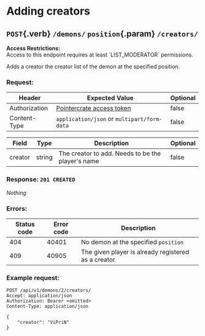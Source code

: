<div class='panel fade js-scroll-anim' data-anim='fade'>

# Adding creators

## `POST`{.verb} `/demons/` `position`{.param} `/creators/`

<div class='info-yellow'>
<b>Access Restrictions:</b><br>
Access to this endpoint requires at least `LIST_MODERATOR` permissions.
</div>

Adds a creator the creator list of the demon at the specified position.

### Request:

| Header        | Expected Value                                             | Optional |
| ------------- | ---------------------------------------------------------- | -------- |
| Authorization | [Pointercrate access token](/documentation/#access-tokens) | false    |
| Content-Type  | `application/json` or `multipart/form-data`                | false    |

| Field   | Type   | Description                                       | Optional |
| ------- | ------ | ------------------------------------------------- | -------- |
| creator | string | The creator to add. Needs to be the player's name | false    |

### Response: `201 CREATED`

_Nothing_

### Errors:

| Status code | Error code | Description                                         |
| ----------- | ---------- | --------------------------------------------------- |
| 404         | 40401      | No demon at the specified `position`                |
| 409         | 40905      | The given player is already registered as a creator |

### Example request:

```http
POST /api/v1/demons/2/creators/
Accept: application/json
Authorization: Bearer <omitted>
Content-Type: application/json

{
    "creator": "ViPriN"
}
```

</div>
